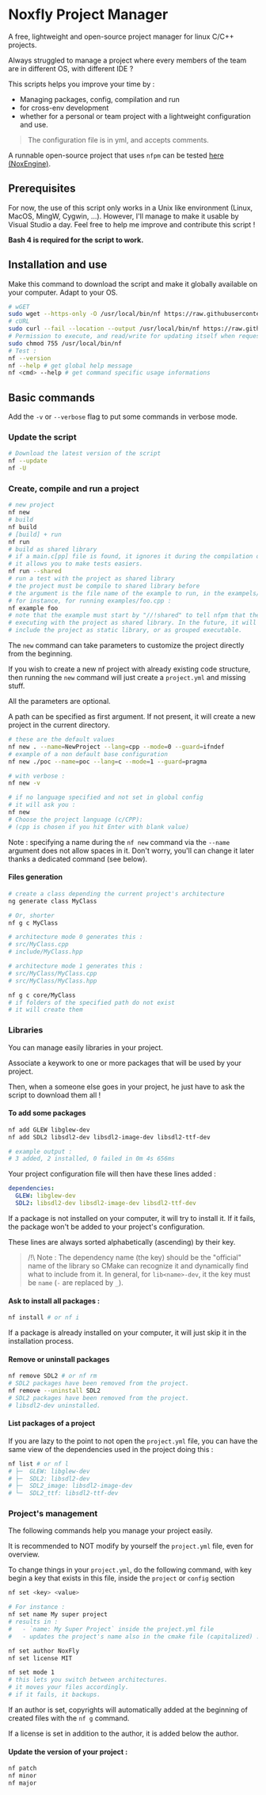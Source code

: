 # Noxfly Project Manager

A free, lightweight and open-source project manager for linux C/C++ projects.

Always struggled to manage a project where every members of the team are in different OS, with different IDE ?

This scripts helps you improve your time by :
- Managing packages, config, compilation and run
- for cross-env development
- whether for a personal or team project
with a lightweight configuration and use.

> The configuration file is in yml, and accepts comments.

A runnable open-source project that uses `nfpm` can be tested [here (NoxEngine)](https://github.com/NoxFly/NoxEngine).

## Prerequisites

For now, the use of this script only works in a Unix like environment (Linux, MacOS, MingW, Cygwin, ...).
However, I'll manage to make it usable by Visual Studio a day. Feel free to help me improve and contribute this script !

**Bash 4 is required for the script to work.**

## Installation and use

Make this command to download the script and make it globally available on your computer.
Adapt to your OS.

```sh
# wGET
sudo wget --https-only -O /usr/local/bin/nf https://raw.githubusercontent.com/NoxFly/nfpm/refs/heads/main/nf.sh
# cURL
sudo curl --fail --location --output /usr/local/bin/nf https://raw.githubusercontent.com/NoxFly/nfpm/refs/heads/main/nf.sh
# Permission to execute, and read/write for updating itself when requested
sudo chmod 755 /usr/local/bin/nf
# Test :
nf --version
nf --help # get global help message
nf <cmd> --help # get command specific usage informations
```

## Basic commands

Add the `-v` or `--verbose` flag to put some commands in verbose mode.

### Update the script

```sh
# Download the latest version of the script
nf --update
nf -U
```

### Create, compile and run a project

```sh
# new project
nf new
# build
nf build
# [build] + run
nf run
# build as shared library
# if a main.c[pp] file is found, it ignores it during the compilation of the library.
# it allows you to make tests easiers.
nf run --shared
# run a test with the project as shared library
# the project must be compile to shared library before
# the argument is the file name of the example to run, in the exampels/ folder
# for instance, for running examples/foo.cpp :
nf example foo
# note that the example must start by "//!shared" to tell nfpm that the example is
# executing with the project as shared library. In the future, it will be able to
# include the project as static library, or as grouped executable.
```

The `new` command can take parameters to customize the project directly from the beginning.

If you wish to create a new nf project with already existing code structure, then running the `new` command will just create a `project.yml` and missing stuff.

All the parameters are optional.

A path can be specified as first argument. If not present, it will create a new project in the current directory.

```sh
# these are the default values
nf new . --name=NewProject --lang=cpp --mode=0 --guard=ifndef
# example of a non default base configuration
nf new ./poc --name=poc --lang=c --mode=1 --guard=pragma

# with verbose :
nf new -v

# if no language specified and not set in global config
# it will ask you :
nf new
# Choose the project language (c/CPP):
# (cpp is chosen if you hit Enter with blank value)
```

Note : specifying a name during the `nf new` command via the `--name` argument does not allow spaces in it. Don't worry, you'll can change it later thanks a dedicated command (see below).

#### Files generation

```sh
# create a class depending the current project's architecture
ng generate class MyClass

# Or, shorter
nf g c MyClass

# architecture mode 0 generates this :
# src/MyClass.cpp
# include/MyClass.hpp

# architecture mode 1 generates this :
# src/MyClass/MyClass.cpp
# src/MyClass/MyClass.hpp

nf g c core/MyClass
# if folders of the specified path do not exist
# it will create them
```

### Libraries

You can manage easily libraries in your project.

Associate a keywork to one or more packages that will be used by your project.

Then, when a someone else goes in your project, he just have to ask the script to download them all !

#### To add some packages

```sh
nf add GLEW libglew-dev
nf add SDL2 libsdl2-dev libsdl2-image-dev libsdl2-ttf-dev

# example output :
# 3 added, 2 installed, 0 failed in 0m 4s 656ms
```

Your project configuration file will then have these lines added :

```yml
dependencies:
  GLEW: libglew-dev
  SDL2: libsdl2-dev libsdl2-image-dev libsdl2-ttf-dev
```

If a package is not installed on your computer, it will try to install it.
If it fails, the package won't be added to your project's configuration.

These lines are always sorted alphabetically (ascending) by their key.

> /!\ Note : The dependency name (the key) should be the "official" name of the library so CMake can recognize it and dynamically find what to include from it. In general, for `lib<name>-dev`, it the key must be `name` (`-` are replaced by `_`).


#### Ask to install all packages :

```sh
nf install # or nf i
```

If a package is already installed on your computer, it will just skip it in the installation process.

#### Remove or uninstall packages

```sh
nf remove SDL2 # or nf rm
# SDL2 packages have been removed from the project.
nf remove --uninstall SDL2
# SDL2 packages have been removed from the project.
# libsdl2-dev uninstalled.
```

#### List packages of a project

If you are lazy to the point to not open the `project.yml` file, you can have the same view of the dependencies used in the project doing this :

```sh
nf list # or nf l
# ├─  GLEW: libglew-dev
# ├─  SDL2: libsdl2-dev
# ├─  SDL2_image: libsdl2-image-dev
# └─  SDL2_ttf: libsdl2-ttf-dev
```

### Project's management

The following commands help you manage your project easily.

It is recommended to NOT modify by yourself the `project.yml` file, even for overview.

To change things in your `project.yml`, do the following command, with key begin a key that exists in this file, inside the `project` or `config` section

```sh
nf set <key> <value>

# For instance :
nf set name My super project
# results in :
#   - `name: My Super Project` inside the project.yml file
#   - updates the project's name also in the cmake file (capitalized) : MySuperProject

nf set author NoxFly
nf set license MIT

nf set mode 1
# this lets you switch between architectures.
# it moves your files accordingly.
# if it fails, it backups.
```

If an author is set, copyrights will automatically added at the beginning of created files with the `nf g` command.

If a license is set in addition to the author, it is added below the author.

#### Update the version of your project :

```sh
nf patch
nf minor
nf major
```